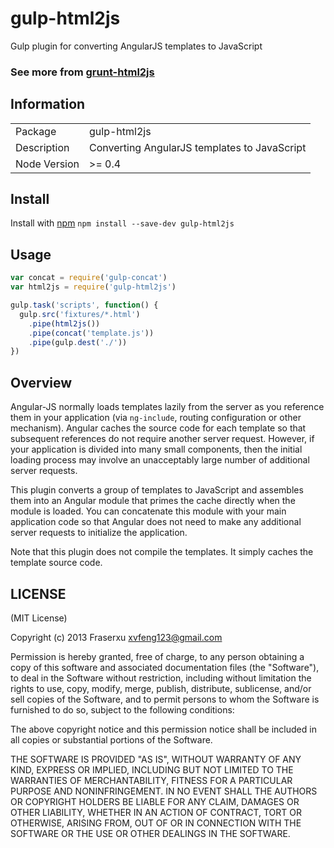 gulp-html2js
============

Gulp plugin for converting AngularJS templates to JavaScript

### See more from [grunt-html2js](https://github.com/karlgoldstein/grunt-html2js)

## Information

<table>
<tr>
<td>Package</td><td>gulp-html2js</td>
</tr>
<tr>
<td>Description</td>
<td>Converting AngularJS templates to JavaScript</td>
</tr>
<tr>
<td>Node Version</td>
<td>>= 0.4</td>
</tr>
</table>

## Install
Install with [npm](https://npmjs.org/package/gulp-html2js)
`npm install --save-dev gulp-html2js`

## Usage

```javascript
var concat = require('gulp-concat')
var html2js = require('gulp-html2js')

gulp.task('scripts', function() {
  gulp.src('fixtures/*.html')
    .pipe(html2js())
    .pipe(concat('template.js'))
    .pipe(gulp.dest('./'))
})
```

## Overview

Angular-JS normally loads templates lazily from the server as you reference them in your application (via `ng-include`, routing configuration or other mechanism). Angular caches the source code for each template so that subsequent references do not require another server request. However, if your application is divided into many small components, then the initial loading process may involve an unacceptably large number of additional server requests.

This plugin converts a group of templates to JavaScript and assembles them into an Angular module that primes the cache directly when the module is loaded. You can concatenate this module with your main application code so that Angular does not need to make any additional server requests to initialize the application.

Note that this plugin does not compile the templates. It simply caches the template source code.

## LICENSE

(MIT License)

Copyright (c) 2013 Fraserxu <xvfeng123@gmail.com>

Permission is hereby granted, free of charge, to any person obtaining
a copy of this software and associated documentation files (the
"Software"), to deal in the Software without restriction, including
without limitation the rights to use, copy, modify, merge, publish,
distribute, sublicense, and/or sell copies of the Software, and to
permit persons to whom the Software is furnished to do so, subject to
the following conditions:

The above copyright notice and this permission notice shall be
included in all copies or substantial portions of the Software.

THE SOFTWARE IS PROVIDED "AS IS", WITHOUT WARRANTY OF ANY KIND,
EXPRESS OR IMPLIED, INCLUDING BUT NOT LIMITED TO THE WARRANTIES OF
MERCHANTABILITY, FITNESS FOR A PARTICULAR PURPOSE AND
NONINFRINGEMENT. IN NO EVENT SHALL THE AUTHORS OR COPYRIGHT HOLDERS BE
LIABLE FOR ANY CLAIM, DAMAGES OR OTHER LIABILITY, WHETHER IN AN ACTION
OF CONTRACT, TORT OR OTHERWISE, ARISING FROM, OUT OF OR IN CONNECTION
WITH THE SOFTWARE OR THE USE OR OTHER DEALINGS IN THE SOFTWARE.
